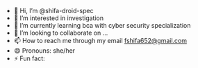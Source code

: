 - 👋 Hi, I’m @shifa-droid-spec
- 👀 I’m interested in investigation
- 🌱 I’m currently learning bca with cyber security specialization 
- 💞️ I’m looking to collaborate on ...
- 📫 How to reach me through my email fshifa652@gmail.com
- 😄 Pronouns: she/her
- ⚡ Fun fact: 

<!---
shifa-droid-spec/shifa-droid-spec is a ✨ special ✨ repository because its `README.md` (this file) appears on your GitHub profile.
You can click the Preview link to take a look at your changes.
--->
